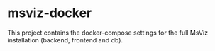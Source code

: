 # msviz-docker
This project contains the docker-compose settings for the full MsViz installation (backend, frontend and db).
